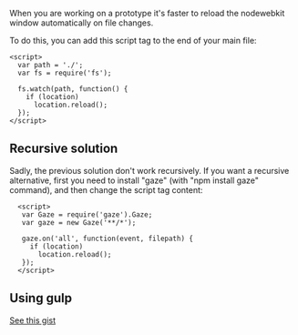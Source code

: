 When you are working on a prototype it's faster to reload the nodewebkit window
automatically on file changes.

To do this, you can add this script tag to the end of your main file:

```
<script>
  var path = './';
  var fs = require('fs');
  
  fs.watch(path, function() {
    if (location)
      location.reload();
  });
</script>
```

## Recursive solution

Sadly, the previous solution don't work recursively. If you want a recursive
alternative, first you need to install "gaze" (with "npm install gaze" command), and
then change the script tag content:

```
  <script>
   var Gaze = require('gaze').Gaze;
   var gaze = new Gaze('**/*');

   gaze.on('all', function(event, filepath) {
     if (location)
       location.reload();
   });
  </script>
```

## Using gulp

[See this gist](https://gist.github.com/spelufo/10872517)